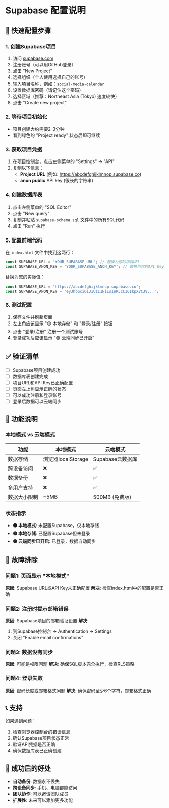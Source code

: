 # Supabase 配置说明

## 🚀 快速配置步骤

### 1. 创建Supabase项目
1. 访问 [supabase.com](https://supabase.com)
2. 注册账号（可以用GitHub登录）
3. 点击 "New Project"
4. 选择组织（个人使用选择自己的账号）
5. 输入项目名称，例如：`social-media-calendar`
6. 设置数据库密码（请记住这个密码）
7. 选择区域（推荐：Northeast Asia (Tokyo) 速度较快）
8. 点击 "Create new project"

### 2. 等待项目初始化
- 项目创建大约需要2-3分钟
- 看到绿色的 "Project ready" 状态后即可继续

### 3. 获取项目凭据
1. 在项目控制台，点击左侧菜单的 "Settings" → "API"
2. 复制以下信息：
   - **Project URL** (例如: https://abcdefghijklmnop.supabase.co)
   - **anon public** API key (很长的字符串)

### 4. 创建数据库表
1. 点击左侧菜单的 "SQL Editor"
2. 点击 "New query"
3. 复制并粘贴 `supabase-schema.sql` 文件中的所有SQL代码
4. 点击 "Run" 执行

### 5. 配置前端代码
在 `index.html` 文件中找到这两行：

```javascript
const SUPABASE_URL = 'YOUR_SUPABASE_URL'; // 替换为您的项目URL
const SUPABASE_ANON_KEY = 'YOUR_SUPABASE_ANON_KEY'; // 替换为您的API Key
```

替换为您的实际值：

```javascript
const SUPABASE_URL = 'https://abcdefghijklmnop.supabase.co';
const SUPABASE_ANON_KEY = 'eyJhbGciOiJIUzI1NiIsInR5cCI6IkpXVCJ9...';
```

### 6. 测试配置
1. 保存文件并刷新页面
2. 左上角应该显示 "🟡 本地存储" 和 "登录/注册" 按钮
3. 点击 "登录/注册" 注册一个测试账号
4. 登录成功后应该显示 "🟢 云端同步已开启"

## ✅ 验证清单

- [ ] Supabase项目创建成功
- [ ] 数据库表创建完成
- [ ] 项目URL和API Key已正确配置
- [ ] 页面左上角显示正确的状态
- [ ] 可以成功注册和登录账号
- [ ] 登录后数据可以云端同步

## 🎯 功能说明

### 本地模式 vs 云端模式

| 功能 | 本地模式 | 云端模式 |
|------|----------|----------|
| 数据存储 | 浏览器localStorage | Supabase云数据库 |
| 跨设备访问 | ❌ | ✅ |
| 数据备份 | ❌ | ✅ |
| 多用户支持 | ❌ | ✅ |
| 数据大小限制 | ~5MB | 500MB (免费版) |

### 状态指示

- **⚫ 本地模式**: 未配置Supabase，仅本地存储
- **🟡 本地存储**: 已配置Supabase但未登录
- **🟢 云端同步已开启**: 已登录，数据自动同步

## 🔧 故障排除

### 问题1: 页面显示 "本地模式"
**原因**: Supabase URL或API Key未正确配置
**解决**: 检查index.html中的配置是否正确

### 问题2: 注册时提示邮箱错误
**原因**: Supabase项目的邮箱验证设置
**解决**: 
1. 到Supabase控制台 → Authentication → Settings
2. 关闭 "Enable email confirmations"

### 问题3: 数据没有同步
**原因**: 可能是权限问题
**解决**: 确保SQL脚本完全执行，检查RLS策略

### 问题4: 登录失败
**原因**: 密码长度或邮箱格式问题
**解决**: 确保密码至少6个字符，邮箱格式正确

## 📞 支持

如果遇到问题：
1. 检查浏览器控制台的错误信息
2. 确认Supabase项目状态正常
3. 验证API凭据是否正确
4. 确保数据库表已正确创建

## 🎉 成功后的好处

- **自动备份**: 数据永不丢失
- **跨设备同步**: 手机、电脑都能访问
- **团队协作**: 可以邀请团队成员
- **扩展性**: 未来可以添加更多功能